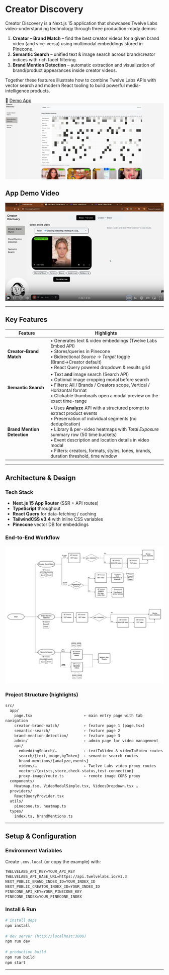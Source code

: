 # Creator Discovery

Creator Discovery is a Next.js 15 application that showcases Twelve Labs video-understanding technology through three production-ready demos:

1. **Creator – Brand Match** – find the best creator videos for a given brand video (and vice-versa) using multimodal embeddings stored in Pinecone.
2. **Semantic Search** – unified text & image search across brand/creator indices with rich facet filtering.
3. **Brand Mention Detection** – automatic extraction and visualization of brand/product appearances inside creator videos.

Together these features illustrate how to combine Twelve Labs APIs with vector search and modern React tooling to build powerful media-intelligence products.

📌 [Demo App](https://creator-discovery.vercel.app/)
[![App Demo](./public/introduction.png)](https://creator-discovery.vercel.app/)

## App Demo Video

[![App Demo Video](./public/app_demo.png)](https://www.loom.com/share/2f82fa0e05c44ae5a23a300af114f011?sid=d1e95613-75c7-4499-9a07-1c54a920c999)

---

## Key Features

| Feature                     | Highlights                                                                                                                                                                                                                                                                                                                                                                         |
| --------------------------- | ---------------------------------------------------------------------------------------------------------------------------------------------------------------------------------------------------------------------------------------------------------------------------------------------------------------------------------------------------------------------------------- |
| **Creator–Brand Match**     | • Generates text & video embeddings (Twelve Labs Embed API) <br>• Stores/queries in Pinecone <br>• Bidirectional _Source → Target_ toggle (Brand→Creator default) <br>• React Query powered dropdown & results grid                                                                                                                                                                |
| **Semantic Search**         | • Text **and** image search (Search API) <br>• Optional image cropping modal before search <br>• Filters: All / Brands / Creators scope, Vertical / Horizontal format <br>• Clickable thumbnails open a modal preview on the exact time-range                                                                                                                                      |
| **Brand Mention Detection** | • Uses **Analyze** API with a structured prompt to extract product events <br>• Preservation of individual segments (no deduplication) <br>• Library & per-video heatmaps with _Total Exposure_ summary row (50 time buckets) <br>• Event description and location details in video modal <br>• Filters: creators, formats, styles, tones, brands, duration threshold, time window |

---

## Architecture & Design

### Tech Stack

- **Next.js 15 App Router** (SSR + API routes)
- **TypeScript** throughout
- **React Query** for data-fetching / caching
- **TailwindCSS v3.4** with inline CSS variables
- **Pinecone** vector DB for embeddings

### End-to-End Workflow

![End-to-End Workflow](./public/end-to-end_workflow.png)

### Project Structure (highlights)

```
src/
  app/
    page.tsx                       ← main entry page with tab navigation
    creator-brand-match/           ← feature page 1 (page.tsx)
    semantic-search/               ← feature page 2
    brand-mention-detection/       ← feature page 3
    admin/                         ← admin page for video management
    api/
      embeddingSearch/…            ← textToVideo & videoToVideo routes
      search/{text,image,byToken}  ← semantic search routes
      brand-mentions/{analyze,events}
      videos/…                     ← Twelve Labs video proxy routes
      vectors/{exists,store,check-status,test-connection}
      proxy-image/route.ts         ← remote image CORS proxy
  components/
    Heatmap.tsx, VideoModalSimple.tsx, VideosDropdown.tsx …
  providers/
    ReactQueryProvider.tsx
  utils/
    pinecone.ts, heatmap.ts
  types/
    index.ts, brandMentions.ts
```

---

## Setup & Configuration

### Environment Variables

Create `.env.local` (or copy the example) with:

```
TWELVELABS_API_KEY=YOUR_API_KEY
TWELVELABS_API_BASE_URL=https://api.twelvelabs.io/v1.3
NEXT_PUBLIC_BRAND_INDEX_ID=YOUR_INDEX_ID
NEXT_PUBLIC_CREATOR_INDEX_ID=YOUR_INDEX_ID
PINECONE_API_KEY=YOUR_PINECONE_KEY
PINECONE_INDEX=YOUR_PINECONE_INDEX
```

### Install & Run

```bash
# install deps
npm install

# dev server (http://localhost:3000)
npm run dev

# production build
npm run build
npm start
```

---
